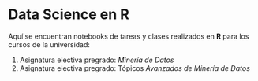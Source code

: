 # Data Science en R
Aquí se encuentran notebooks de tareas y clases realizados en **R** para los cursos de la universidad:
1. Asignatura electiva pregrado: *Minería de Datos*
2. Asignatura electiva pregrado: Tópicos *Avanzados de Minería de Datos*

